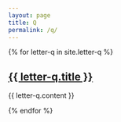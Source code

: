 ```yaml
---
layout: page
title: Q
permalink: /q/
---
```

{% for letter-q in site.letter-q %}
<h2><a href="{{ letter-q.url }}">{{ letter-q.title }}</a></h2>

{{ letter-q.content }}

{% endfor %}